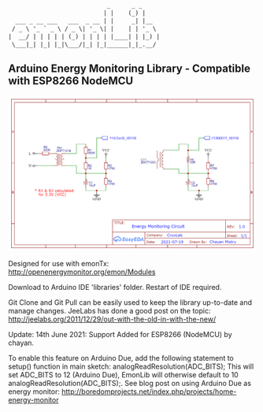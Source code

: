 
                                _      _ _
                               | |    (_) |
      ___ _ __ ___   ___  _ __ | |     _| |__
     / _ \ '_ ` _ \ / _ \| '_ \| |    | | '_ \
    |  __/ | | | | | (_) | | | | |____| | |_) |
     \___|_| |_| |_|\___/|_| |_|______|_|_.__/
      

## Arduino Energy Monitoring Library - Compatible with ESP8266 NodeMCU

![](https://github.com/chayanforyou/EmonLib-ESP8266-NodeMCU/blob/main/schematic.png)

Designed for use with emonTx: http://openenergymonitor.org/emon/Modules

Download to Arduino IDE 'libraries' folder. Restart of IDE required.

Git Clone and Git Pull can be easily used to keep the library up-to-date and manage changes.
JeeLabs has done a good post on the topic: http://jeelabs.org/2011/12/29/out-with-the-old-in-with-the-new/



Update: 14th June 2021: Support Added for ESP8266 (NodeMCU) by chayan.

To enable this feature on Arduino Due, add the following statement to setup() function in main sketch:
analogReadResolution(ADC_BITS); This will set ADC_BITS to 12 (Arduino Due), EmonLib will otherwise default to 10 analogReadResolution(ADC_BITS);.
See blog post on using Arduino Due as energy monitor: http://boredomprojects.net/index.php/projects/home-energy-monitor
